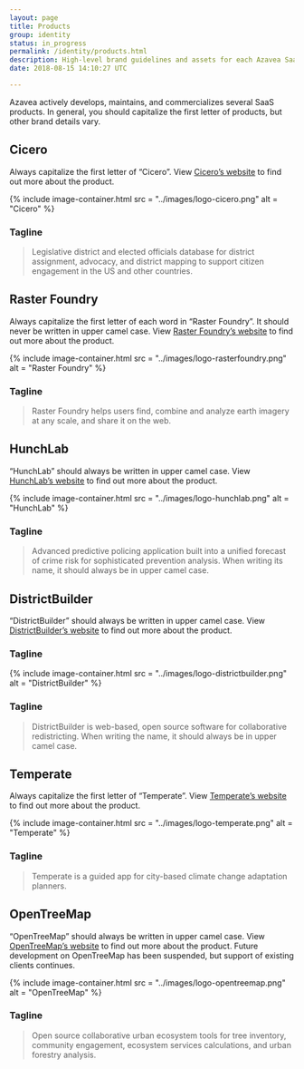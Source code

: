 ```yaml
---
layout: page
title: Products
group: identity
status: in_progress
permalink: /identity/products.html
description: High-level brand guidelines and assets for each Azavea SaaS product.
date: 2018-08-15 14:10:27 UTC

---
```

Azavea actively develops, maintains, and commercializes several SaaS products. In general, you should capitalize the first letter of products, but other brand details vary.

## Cicero
Always capitalize the first letter of “Cicero”. View [Cicero’s website](https://www.cicerodata.com/) to find out more about the product.

{% include image-container.html
  src =  "../images/logo-cicero.png"
  alt =  "Cicero"
%}

### Tagline
> Legislative district and elected officials database for district assignment, advocacy, and district mapping to support citizen engagement in the US and other countries.

## Raster Foundry
Always capitalize the first letter of each word in “Raster Foundry”. It should never be written in upper camel case. View [Raster Foundry’s website](https://www.rasterfoundry.com/) to find out more about the product.

{% include image-container.html
  src =  "../images/logo-rasterfoundry.png"
  alt =  "Raster Foundry"
%}

### Tagline
>Raster Foundry helps users find, combine and analyze earth imagery at any scale, and share it on the web.

## HunchLab
“HunchLab” should always be written in upper camel case. View [HunchLab’s website](https://www.hunchlab.com/) to find out more about the product.

{% include image-container.html
  src =  "../images/logo-hunchlab.png"
  alt =  "HunchLab"
%}

### Tagline
> Advanced predictive policing application built into a unified forecast of crime risk for sophisticated prevention analysis. When writing its name, it should always be in upper camel case.

## DistrictBuilder
“DistrictBuilder” should always be written in upper camel case. View [DistrictBuilder’s website](http://www.districtbuilder.org/) to find out more about the product.

### Tagline
{% include image-container.html
  src =  "../images/logo-districtbuilder.png"
  alt =  "DistrictBuilder"
%}

### Tagline
> DistrictBuilder is web-based, open source software for collaborative redistricting. When writing the name, it should always be in upper camel case.

## Temperate
Always capitalize the first letter of “Temperate”. View [Temperate’s website](https://www.temperate.io/) to find out more about the product.

{% include image-container.html
  src =  "../images/logo-temperate.png"
  alt =  "Temperate"
%}

### Tagline
> Temperate is a guided app for city-based climate change adaptation planners.

## OpenTreeMap
“OpenTreeMap” should always be written in upper camel case. View [OpenTreeMap’s website](https://www.opentreemap.org/) to find out more about the product. Future development on OpenTreeMap has been suspended, but support of existing clients continues.

{% include image-container.html
  src =  "../images/logo-opentreemap.png"
  alt =  "OpenTreeMap"
%}

### Tagline
> Open source collaborative urban ecosystem tools for tree inventory, community engagement, ecosystem services calculations, and urban forestry analysis.
